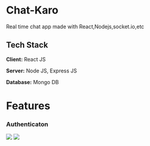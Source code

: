 # Chat-Karo
Real time chat app made with  React,Nodejs,socket.io,etc

## Tech Stack

**Client:** React JS

**Server:** Node JS, Express JS

**Database:** Mongo DB

# Features

### Authenticaton
![](https://github.com/Abhi-Shek17/Chat-Karo/blob/screenshots/login.PNG)
![](https://github.com/Abhi-Shek17/Chat-Karo/blob/screenshots/signup.PNG)

